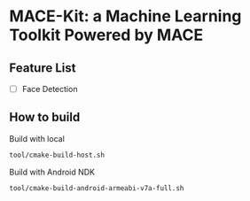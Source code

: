 MACE-Kit: a Machine Learning Toolkit Powered by MACE
====================================================

Feature List
-------------

- [ ] Face Detection
 
How to build
-------------
Build with local
```sh
tool/cmake-build-host.sh
```

Build with Android NDK
```sh
tool/cmake-build-android-armeabi-v7a-full.sh
```
